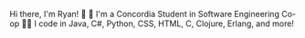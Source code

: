 Hi there, I'm Ryan! 👋 
🔭 I'm a Concordia Student in Software Engineering Co-op
👨‍💻 I code in Java, C#, Python, CSS, HTML, C, Clojure, Erlang, and more!
